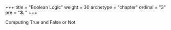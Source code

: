 +++
title = "Boolean Logic"
weight = 30
archetype = "chapter"
ordinal = "3"
pre = "<b>3. </b>"
+++


Computing True and False or Not

<!-- TODO Update Python Project to Split like Java? -->